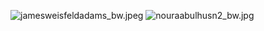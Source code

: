 ![jamesweisfeldadams_bw.jpeg]({{site.baseurl}}/img/people/jamesweisfeldadams_bw.jpeg)
![nouraabulhusn2_bw.jpg]({{site.baseurl}}/img/people/nouraabulhusn2_bw.jpg)
